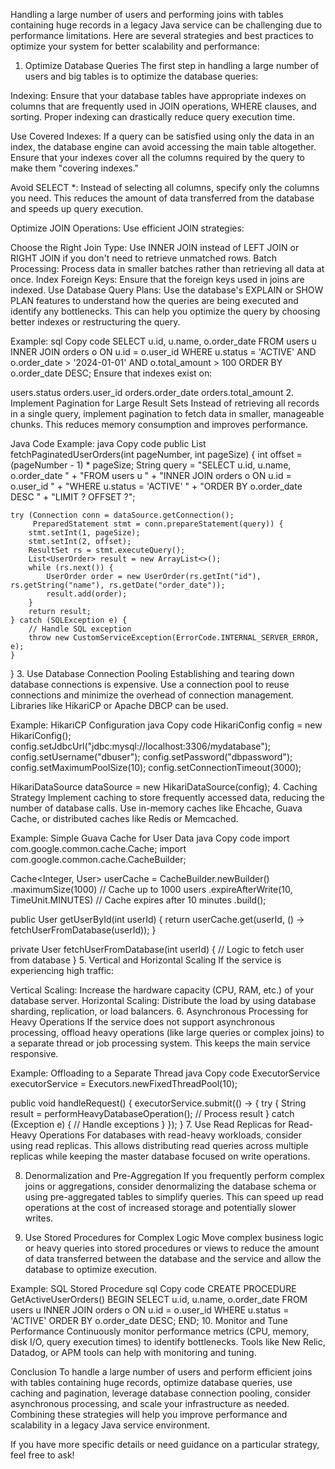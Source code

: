 Handling a large number of users and performing joins with tables containing huge records in a legacy Java service can be challenging due to performance limitations. Here are several strategies and best practices to optimize your system for better scalability and performance:

1. Optimize Database Queries
The first step in handling a large number of users and big tables is to optimize the database queries:

Indexing: Ensure that your database tables have appropriate indexes on columns that are frequently used in JOIN operations, WHERE clauses, and sorting. Proper indexing can drastically reduce query execution time.

Use Covered Indexes: If a query can be satisfied using only the data in an index, the database engine can avoid accessing the main table altogether. Ensure that your indexes cover all the columns required by the query to make them "covering indexes."

Avoid SELECT *: Instead of selecting all columns, specify only the columns you need. This reduces the amount of data transferred from the database and speeds up query execution.

Optimize JOIN Operations: Use efficient JOIN strategies:

Choose the Right Join Type: Use INNER JOIN instead of LEFT JOIN or RIGHT JOIN if you don't need to retrieve unmatched rows.
Batch Processing: Process data in smaller batches rather than retrieving all data at once.
Index Foreign Keys: Ensure that the foreign keys used in joins are indexed.
Use Database Query Plans: Use the database's EXPLAIN or SHOW PLAN features to understand how the queries are being executed and identify any bottlenecks. This can help you optimize the query by choosing better indexes or restructuring the query.

Example:
sql
Copy code
SELECT u.id, u.name, o.order_date
FROM users u
INNER JOIN orders o ON u.id = o.user_id
WHERE u.status = 'ACTIVE'
AND o.order_date > '2024-01-01'
AND o.total_amount > 100
ORDER BY o.order_date DESC;
Ensure that indexes exist on:

users.status
orders.user_id
orders.order_date
orders.total_amount
2. Implement Pagination for Large Result Sets
Instead of retrieving all records in a single query, implement pagination to fetch data in smaller, manageable chunks. This reduces memory consumption and improves performance.

Java Code Example:
java
Copy code
public List<UserOrder> fetchPaginatedUserOrders(int pageNumber, int pageSize) {
    int offset = (pageNumber - 1) * pageSize;
    String query = "SELECT u.id, u.name, o.order_date " +
                   "FROM users u " +
                   "INNER JOIN orders o ON u.id = o.user_id " +
                   "WHERE u.status = 'ACTIVE' " +
                   "ORDER BY o.order_date DESC " +
                   "LIMIT ? OFFSET ?";

    try (Connection conn = dataSource.getConnection();
         PreparedStatement stmt = conn.prepareStatement(query)) {
        stmt.setInt(1, pageSize);
        stmt.setInt(2, offset);
        ResultSet rs = stmt.executeQuery();
        List<UserOrder> result = new ArrayList<>();
        while (rs.next()) {
            UserOrder order = new UserOrder(rs.getInt("id"), rs.getString("name"), rs.getDate("order_date"));
            result.add(order);
        }
        return result;
    } catch (SQLException e) {
        // Handle SQL exception
        throw new CustomServiceException(ErrorCode.INTERNAL_SERVER_ERROR, e);
    }
}
3. Use Database Connection Pooling
Establishing and tearing down database connections is expensive. Use a connection pool to reuse connections and minimize the overhead of connection management. Libraries like HikariCP or Apache DBCP can be used.

Example: HikariCP Configuration
java
Copy code
HikariConfig config = new HikariConfig();
config.setJdbcUrl("jdbc:mysql://localhost:3306/mydatabase");
config.setUsername("dbuser");
config.setPassword("dbpassword");
config.setMaximumPoolSize(10);
config.setConnectionTimeout(3000);

HikariDataSource dataSource = new HikariDataSource(config);
4. Caching Strategy
Implement caching to store frequently accessed data, reducing the number of database calls. Use in-memory caches like Ehcache, Guava Cache, or distributed caches like Redis or Memcached.

Example: Simple Guava Cache for User Data
java
Copy code
import com.google.common.cache.Cache;
import com.google.common.cache.CacheBuilder;

Cache<Integer, User> userCache = CacheBuilder.newBuilder()
        .maximumSize(1000) // Cache up to 1000 users
        .expireAfterWrite(10, TimeUnit.MINUTES) // Cache expires after 10 minutes
        .build();

public User getUserById(int userId) {
    return userCache.get(userId, () -> fetchUserFromDatabase(userId));
}

private User fetchUserFromDatabase(int userId) {
    // Logic to fetch user from database
}
5. Vertical and Horizontal Scaling
If the service is experiencing high traffic:

Vertical Scaling: Increase the hardware capacity (CPU, RAM, etc.) of your database server.
Horizontal Scaling: Distribute the load by using database sharding, replication, or load balancers.
6. Asynchronous Processing for Heavy Operations
If the service does not support asynchronous processing, offload heavy operations (like large queries or complex joins) to a separate thread or job processing system. This keeps the main service responsive.

Example: Offloading to a Separate Thread
java
Copy code
ExecutorService executorService = Executors.newFixedThreadPool(10);

public void handleRequest() {
    executorService.submit(() -> {
        try {
            String result = performHeavyDatabaseOperation();
            // Process result
        } catch (Exception e) {
            // Handle exceptions
        }
    });
}
7. Use Read Replicas for Read-Heavy Operations
For databases with read-heavy workloads, consider using read replicas. This allows distributing read queries across multiple replicas while keeping the master database focused on write operations.

8. Denormalization and Pre-Aggregation
If you frequently perform complex joins or aggregations, consider denormalizing the database schema or using pre-aggregated tables to simplify queries. This can speed up read operations at the cost of increased storage and potentially slower writes.

9. Use Stored Procedures for Complex Logic
Move complex business logic or heavy queries into stored procedures or views to reduce the amount of data transferred between the database and the service and allow the database to optimize execution.

Example: SQL Stored Procedure
sql
Copy code
CREATE PROCEDURE GetActiveUserOrders()
BEGIN
    SELECT u.id, u.name, o.order_date
    FROM users u
    INNER JOIN orders o ON u.id = o.user_id
    WHERE u.status = 'ACTIVE'
    ORDER BY o.order_date DESC;
END;
10. Monitor and Tune Performance
Continuously monitor performance metrics (CPU, memory, disk I/O, query execution times) to identify bottlenecks. Tools like New Relic, Datadog, or APM tools can help with monitoring and tuning.

Conclusion
To handle a large number of users and perform efficient joins with tables containing huge records, optimize database queries, use caching and pagination, leverage database connection pooling, consider asynchronous processing, and scale your infrastructure as needed. Combining these strategies will help you improve performance and scalability in a legacy Java service environment.

If you have more specific details or need guidance on a particular strategy, feel free to ask!
